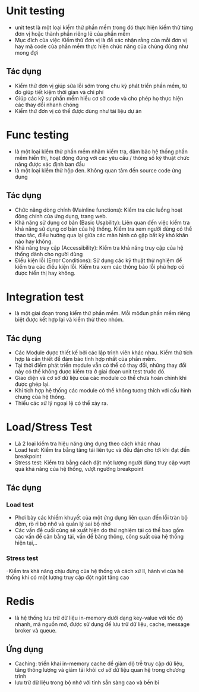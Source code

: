 # Unit testing
 - unit test là một loại kiểm thử phần mềm trong đó thực hiện kiểm thử từng đơn vị hoặc thành phần riêng lẻ của phần mềm
 - Mục đích của việc Kiểm thử đơn vị là để xác nhận rằng của mỗi đơn vị hay mã code của phần mềm thực hiện chức năng của chúng đúng như mong đợi
## Tác dụng
 - Kiểm thử đơn vị giúp sửa lỗi sớm trong chu kỳ phát triển phần mềm, từ đó giúp tiết kiệm thời gian và chi phí
 - Giúp các kỹ sư phần mềm hiểu cơ sở code và cho phép họ thực hiện các thay đổi nhanh chóng
 - Kiểm thử đơn vị có thể được dùng như tài liệu dự án

# Func testing
 - là một loại kiểm thử phần mềm nhằm kiểm tra, đảm bảo hệ thống phần mềm hiển thị, hoạt động đúng với các yêu cầu / thông số kỹ thuật chức năng được xác định ban đầu
 - là một loại kiểm thử hộp đen. Không quan tâm đến source code ứng dụng

## Tác dụng
- Chức năng dòng chính (Mainline functions): Kiểm tra các luồng hoạt động chính của ứng dụng, trang web.
- Khả năng sử dụng cơ bản (Basic Usability): Liên quan đến việc kiểm tra khả năng sử dụng cơ bản của hệ thống. Kiểm tra xem người dùng có thể thao tác, điều hướng qua lại giữa các màn hình có gặp bất kỳ khó khăn nào hay không.
- Khả năng truy cập (Accessibility): Kiểm tra khả năng truy cập của hệ thống dành cho người dùng
- Điều kiện lỗi (Error Conditions): Sử dụng các kỹ thuật thử nghiệm để kiểm tra các điều kiện lỗi. Kiểm tra xem các thông báo lỗi phù hợp có được hiển thị hay không.

# Integration test
- là một giai đoạn trong kiểm thử phần mềm. Mỗi môđun phần mềm riêng biệt được kết hợp lại và kiểm thử theo nhóm.

## Tác dụng
- Các Module được thiết kế bởi các lập trình viên khác nhau. Kiểm thử tích hợp là cần thiết để đảm bảo tính hợp nhất của phần mềm.
- Tại thời điểm phát triển module vẫn có thể có thay đổi, những thay đổi này có thể không được kiểm tra ở giai đoạn unit test trước đó.
- Giao diện và cơ sở dữ liệu của các module có thể chưa hoàn chỉnh khi được ghép lại.
- Khi tích hợp hệ thống các module có thể không tương thích với cấu hình chung của hệ thống.
- Thiếu các xử lý ngoại lệ có thể xảy ra.

# Load/Stress Test
- Là 2 loại kiểm tra hiệu năng ứng dụng theo cách khác nhau
- Load test: Kiểm tra bằng tăng tải liên tục và đều đặn cho tới khi đạt đến breakpoint
- Stress test: Kiểm tra bằng cách đặt một lượng người dùng truy cập vượt quá khả năng của hệ thống, vượt ngưỡng breakpoint

## Tác dụng
### Load test
- Phơi bày các khiếm khuyết của một ứng dụng liên quan đến lỗi tràn bộ đệm, rò rỉ bộ nhớ và quản lý sai bộ nhớ
- Các vấn đề cuối cùng sẽ xuất hiện do thử nghiệm tải có thể bao gồm các vấn đề cân bằng tải, vấn đề băng thông, công suất của hệ thống hiện tại,..

### Stress test
-Kiểm tra khả năng chịu đựng của hệ thống và cách xử lí, hành vi của hệ thống khi có một lượng truy cập đột ngột tăng cao

# Redis
- là hệ thống lưu trữ dữ liệu in-memory dưới dạng key-value với tốc độ nhanh, mã nguồn mở, được sử dụng để lưu trữ dữ liệu, cache, message broker và queue.
## Ứng dụng
- Caching: triển khai in-memory cache để giảm độ trễ truy cập dữ liệu, tăng thông lượng và giảm tải khỏi cơ sở dữ liệu quan hệ trong chương trình
- lưu trữ dữ liệu trong bộ nhớ với tính sẵn sàng cao và bền bỉ